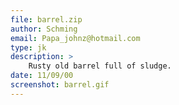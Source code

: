 ```yaml
---
file: barrel.zip
author: Schming
email: Papa_johnz@hotmail.com
type: jk
description: >
    Rusty old barrel full of sludge.
date: 11/09/00
screenshot: barrel.gif
---
```

